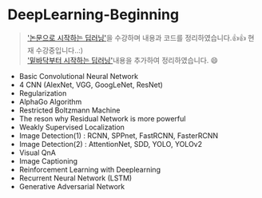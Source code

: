 # DeepLearning-Beginning
 > ['논문으로 시작하는 딥러닝'](https://www.edwith.org/deeplearningchoi)을 수강하며 내용과 코드를 정리하였습니다.:+1::+1:
 > 현재 수강중입니다..:) <br>
 > ['밑바닥부터 시작하는 딥러닝'](https://github.com/Junhojuno/DeepLearning-Beginning/tree/master/DeepLearning_from_the_bottom)내용을 추가하여 정리하였습니다. :smile:
- Basic Convolutional Neural Network
- 4 CNN (AlexNet, VGG, GoogLeNet, ResNet)
- Regularization
- AlphaGo Algorithm
- Restricted Boltzmann Machine
- The reson why Residual Network is more powerful
- Weakly Supervised Localization
- Image Detection(1) : RCNN, SPPnet, FastRCNN, FasterRCNN 
- Image Detection(2) : AttentionNet, SDD, YOLO, YOLOv2
- Visual QnA
- Image Captioning
- Reinforcement Learning with Deeplearning
- Recurrent Neural Network (LSTM)
- Generative Adversarial Network 
